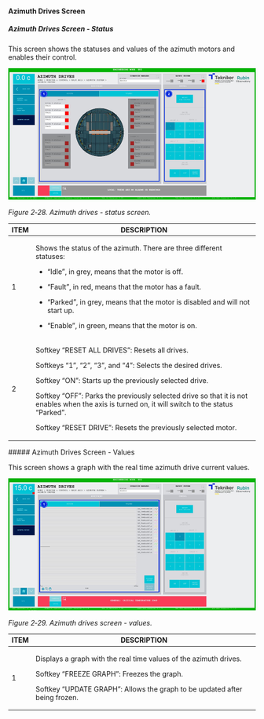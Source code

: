 #### Azimuth Drives Screen

##### Azimuth Drives Screen - Status

This screen shows the statuses and values of the azimuth motors and enables their control.

![](../Resources/media/image35.png)

*Figure 2‑28. Azimuth drives - status screen.*

<table>
<colgroup>
<col style="width: 13<col style="width: 86</colgroup>
<thead>
<tr class="header">
<th>ITEM</th>
<th>DESCRIPTION</th>
</tr>
</thead>
<tbody>
<tr class="odd">
<td>1</td>
<td><p>Shows the status of the azimuth. There are three different statuses:</p>
<ul>
<li><p>“Idle”, in grey, means that the motor is off.</p></li>
<li><p>“Fault”, in red, means that the motor has a fault.</p></li>
<li><p>“Parked”, in grey, means that the motor is disabled and will not start up.</p></li>
<li><p>“Enable”, in green, means that the motor is on.</p></li>
</ul></td>
</tr>
<tr class="even">
<td>2</td>
<td><p>Softkey “RESET ALL DRIVES”: Resets all drives.</p>
<p>Softkeys “1”, “2”, “3”, and “4”: Selects the desired drives.</p>
<p>Softkey “ON”: Starts up the previously selected drive.</p>
<p>Softkey “OFF”: Parks the previously selected drive so that it is not enables when the axis is turned on,
it will switch to the status “Parked”.</p>
<p>Softkey “RESET DRIVE”: Resets the previously selected motor.</p></td>
</tr>
</tbody>
</table>
##### Azimuth Drives Screen - Values

This screen shows a graph with the real time azimuth drive current values.

![](../Resources/media/image36.png)

*Figure 2‑29. Azimuth drives screen - values.*

<table>
<colgroup>
<col style="width: 13<col style="width: 86</colgroup>
<thead>
<tr class="header">
<th>ITEM</th>
<th>DESCRIPTION</th>
</tr>
</thead>
<tbody>
<tr class="odd">
<td>1</td>
<td><p>Displays a graph with the real time values of the azimuth drives.</p>
<p>Softkey “FREEZE GRAPH”: Freezes the graph.</p>
<p>Softkey “UPDATE GRAPH”: Allows the graph to be updated after being frozen.</p></td>
</tr>
</tbody>
</table>
